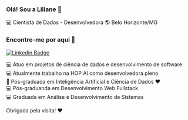 ### Olá! Sou a Liliane 👋

💻 Cientista de Dados - Desenvolvedora 🌎 Belo Horizonte/MG

### Encontre-me por aqui :woman: 

[![Linkedin Badge](https://img.shields.io/badge/-LilianeAquino-yellow?style=flat-square&logo=Linkedin&logoColor=white&link=https://www.linkedin.com/in/liliane-l-de-aquino-a2999898)](https://www.linkedin.com/in/liliane-l-de-aquino-a2999898)

💻 Atuo em projetos de ciência de dados e desenvolvimento de software<br>
💻 Atualmente trabalho na HOP AI como desenvolvedora pleno<br>
:robot: Pós-graduada em Inteligência Artificial e Ciência de Dados :heart:<br>
💻 Pós-graduanda em Desenvolvimento Web Fullstack<br>
💻 Graduada em Análise e Desenvolvimento de Sistemas<br>


Obrigada pela visita! :heart:
